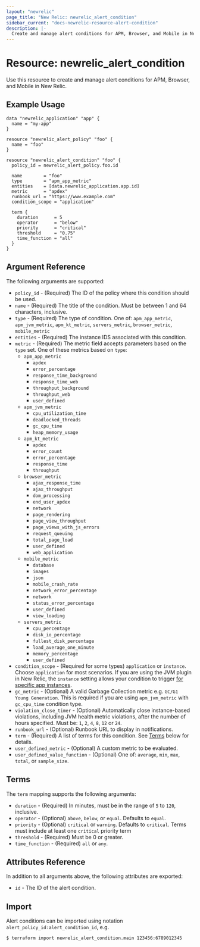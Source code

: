 ```yaml
---
layout: "newrelic"
page_title: "New Relic: newrelic_alert_condition"
sidebar_current: "docs-newrelic-resource-alert-condition"
description: |-
  Create and manage alert conditions for APM, Browser, and Mobile in New Relic.
---
```


# Resource: newrelic\_alert\_condition

Use this resource to create and manage alert conditions for APM, Browser, and Mobile in New Relic.

## Example Usage

```hcl
data "newrelic_application" "app" {
  name = "my-app"
}

resource "newrelic_alert_policy" "foo" {
  name = "foo"
}

resource "newrelic_alert_condition" "foo" {
  policy_id = newrelic_alert_policy.foo.id

  name        = "foo"
  type        = "apm_app_metric"
  entities    = [data.newrelic_application.app.id]
  metric      = "apdex"
  runbook_url = "https://www.example.com"
  condition_scope = "application"

  term {
    duration      = 5
    operator      = "below"
    priority      = "critical"
    threshold     = "0.75"
    time_function = "all"
  }
}
```

## Argument Reference

The following arguments are supported:

  * `policy_id` - (Required) The ID of the policy where this condition should be used.
  * `name` - (Required) The title of the condition. Must be between 1 and 64 characters, inclusive.
  * `type` - (Required) The type of condition. One of: `apm_app_metric`, `apm_jvm_metric`, `apm_kt_metric`, `servers_metric`, `browser_metric`, `mobile_metric`
  * `entities` - (Required) The instance IDS associated with this condition.
  * `metric` - (Required) The metric field accepts parameters based on the `type` set. One of these metrics based on `type`:
    * `apm_app_metric`
      * `apdex`
      * `error_percentage`
      * `response_time_background`
      * `response_time_web`
      * `throughput_background`
      * `throughput_web`
      * `user_defined`
    * `apm_jvm_metric`
      * `cpu_utilization_time`
      * `deadlocked_threads`
      * `gc_cpu_time`
      * `heap_memory_usage`
    * `apm_kt_metric`
      * `apdex`
      * `error_count`
      * `error_percentage`
      * `response_time`
      * `throughput`
    * `browser_metric`
      * `ajax_response_time`
      * `ajax_throughput`
      * `dom_processing`
      * `end_user_apdex`
      * `network`
      * `page_rendering`
      * `page_view_throughput`
      * `page_views_with_js_errors`
      * `request_queuing`
      * `total_page_load`
      * `user_defined`
      * `web_application`
    * `mobile_metric`
      * `database`
      * `images`
      * `json`
      * `mobile_crash_rate`
      * `network_error_percentage`
      * `network`
      * `status_error_percentage`
      * `user_defined`
      * `view_loading`
    * `servers_metric`
      * `cpu_percentage`
      * `disk_io_percentage`
      * `fullest_disk_percentage`
      * `load_average_one_minute`
      * `memory_percentage`
      * `user_defined`
  * `condition_scope` - (Required for some types) `application` or `instance`.  Choose `application` for most scenarios.  If you are using the JVM plugin in New Relic, the `instance` setting allows your condition to trigger [for specific app instances](https://docs.newrelic.com/docs/alerts/new-relic-alerts/defining-conditions/scope-alert-thresholds-specific-instances).
  * `gc_metric` - (Optional) A valid Garbage Collection metric e.g. `GC/G1 Young Generation`. This is required if you are using `apm_jvm_metric` with `gc_cpu_time` condition type.
  * `violation_close_timer` - (Optional) Automatically close instance-based violations, including JVM health metric violations, after the number of hours specified. Must be: `1`, `2`, `4`, `8`, `12` or `24`.
  * `runbook_url` - (Optional) Runbook URL to display in notifications.
  * `term` - (Required) A list of terms for this condition. See [Terms](#terms) below for details.
  * `user_defined_metric` - (Optional) A custom metric to be evaluated.
  * `user_defined_value_function` - (Optional) One of: `average`, `min`, `max`, `total`, or `sample_size`.

## Terms

The `term` mapping supports the following arguments:

  * `duration` - (Required) In minutes, must be in the range of `5` to `120`, inclusive.
  * `operator` - (Optional) `above`, `below`, or `equal`.  Defaults to `equal`.
  * `priority` - (Optional) `critical` or `warning`.  Defaults to `critical`. Terms must include at least one `critical` priority term
  * `threshold` - (Required) Must be 0 or greater.
  * `time_function` - (Required) `all` or `any`.

## Attributes Reference

In addition to all arguments above, the following attributes are exported:

  * `id` - The ID of the alert condition.

## Import

Alert conditions can be imported using notation `alert_policy_id:alert_condition_id`, e.g.

```
$ terraform import newrelic_alert_condition.main 123456:6789012345
```
